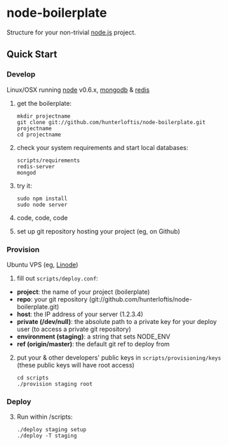# node-boilerplate
      
Structure for your non-trivial [node.js](http://nodejs.org) project.

## Quick Start

### Develop

Linux/OSX running [node](http://nodejs.org) v0.6.x, [mongodb](http://mongodb.org) & [redis](http://redis.io)

1. get the boilerplate:

    ```shell
    mkdir projectname
    git clone git://github.com/hunterloftis/node-boilerplate.git projectname
    cd projectname
    ```

2. check your system requirements and start local databases:

    ```shell
    scripts/requirements
    redis-server
    mongod
    ```

3. try it:

    ```shell
    sudo npm install
    sudo node server
    ```

4. code, code, code
5. set up git repository hosting your project (eg, on Github)

### Provision
  
Ubuntu VPS (eg, [Linode](http://linode.com))

1. fill out `scripts/deploy.conf`:
    
  - **project**: the name of your project (boilerplate)
  - **repo**: your git repository (git://github.com/hunterloftis/node-boilerplate.git)
  - **host**: the IP address of your server (1.2.3.4)
  - **private (/dev/null)**: the absolute path to a private key for your deploy user (to access a private git repository)
  - **environment (staging)**: a string that sets NODE_ENV
  - **ref (origin/master)**: the default git ref to deploy from
  
2. put your & other developers' public keys in `scripts/provisioning/keys`
   (these public keys will have root access)
  
    ```
    cd scripts
    ./provision staging root
    ```

### Deploy
  
3. Run within /scripts:

    ```
    ./deploy staging setup
    ./deploy -T staging
    ```
